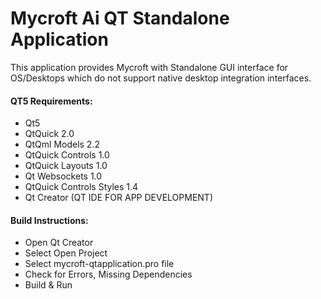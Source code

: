 # Mycroft Ai QT Standalone Application
This application provides Mycroft with Standalone GUI interface for OS/Desktops which do not support native desktop integration interfaces.

#### QT5 Requirements:
* Qt5
* QtQuick 2.0
* QtQml Models 2.2
* QtQuick Controls 1.0
* QtQuick Layouts 1.0
* Qt Websockets 1.0
* QtQuick Controls Styles 1.4
* Qt Creator (QT IDE FOR APP DEVELOPMENT)

#### Build Instructions:
- Open Qt Creator
- Select Open Project
- Select mycroft-qtapplication.pro file 
- Check for Errors, Missing Dependencies
- Build & Run
